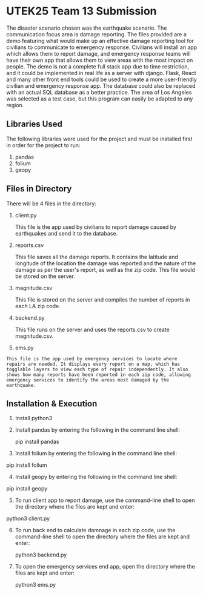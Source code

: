 # UTEK25 Team 13 Submission
The disaster scenario chosen was the earthquake scenario. The communication focus area is damage reporting. The files provided are a demo featuring what would make up an effective damage reporting tool for civilians to communicate to emergency response. Civilians will install an app which allows them to report damage, and emergency response teams will have their own app that allows them to view areas with the most impact on people. The demo is not a complete full stack app due to time restriction, and it could be implemented in real life as a server with django. Flask, React and many other front end tools could be used to create a more user-friendly civilian and emergency response app. The database could also be replaced with an actual SQL database as a better practice. The area of Los Angeles was selected as a test case, but this program can easily be adapted to any region.

## Libraries Used

The following libraries were used for the project and must be installed first in order for the project to run:

   1.  pandas
   2.  folium
   3.  geopy

## Files in Directory

There will be 4 files in the directory:


   1.  client.py
  
       This file is the app used by civilians to report damage caused by earthquakes and send it to the database.


   2.  reports.csv
  
       This file saves all the damage reports. It contains the latitude and longitude of the location the damage was reported and the nature of the damage as per the user's report, as well as the zip code. This file would be stored on the server.


   2.  magnitude.csv
  
       This file is stored on the server and compiles the number of reports in each LA zip code.


   3.  backend.py


       This file runs on the server and uses the reports.csv to create magnitude.csv.


   4.  ems.py
	
	This file is the app used by emergency services to locate where repairs are needed. It displays every report on a map, which has togglable layers to view each type of repair independently. It also shows how many reports have been reported in each zip code, allowing emergency services to identify the areas most damaged by the earthquake.

## Installation & Execution

1. Install python3

2. Install pandas by entering the following in the command line shell:
  
   pip install pandas

3.  Install folium by entering the following in the command line shell:
  
   pip install folium

4.  Install geopy by entering the following in the command line shell:
  
   pip install geopy

5.  To run client app to report damage, use the command-line shell to open the directory where the files are kept and enter:

   python3 client.py

6. To run back end to calculate damnage in each zip code, use the command-line shell to open the directory where the files are kept and enter:

   python3 backend.py

7. To open the emergency services end app, open the directory where the files are kept and enter:

   python3 ems.py


